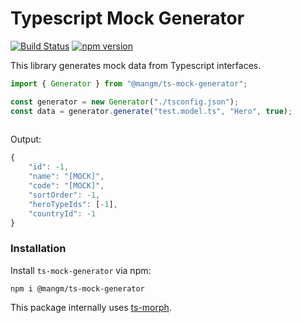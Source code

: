 
# Typescript Mock Generator

[![Build Status](https://travis-ci.com/Matju-M/Mang.Mock-Generator.svg?token=6znnpbkcfbTWdET8AcgS&branch=master)](https://travis-ci.com/Matju-M/Mang.Mock-Generator)
[![npm version](https://img.shields.io/npm/v/@mangm/ts-mock-generator.svg)](https://www.npmjs.com/package/@mangm/ts-mock-generator)


This library generates mock data from Typescript interfaces.


```js
import { Generator } from "@mangm/ts-mock-generator";

const generator = new Generator("./tsconfig.json");
const data = generator.generate("test.model.ts", "Hero", true);
	
```

Output: 
```js
{
	"id": -1,
	"name": "[MOCK]",
	"code": "[MOCK]",
	"sortOrder": -1,
	"heroTypeIds": [-1],
	"countryId": -1
}
```

### Installation
Install `ts-mock-generator` via npm:

	npm i @mangm/ts-mock-generator

This package internally uses [ts-morph](https://github.com/dsherret/ts-morph).
